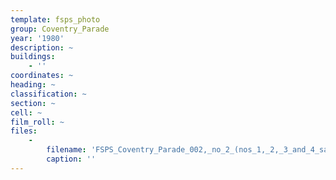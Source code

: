 ```yaml
---
template: fsps_photo
group: Coventry_Parade
year: '1980'
description: ~
buildings:
    - ''
coordinates: ~
heading: ~
classification: ~
section: ~
cell: ~
film_roll: ~
files:
    -
        filename: 'FSPS_Coventry_Parade_002,_no_2_(nos_1,_2,_3_and_4_save_side_of_road),_1-2-D,_1980.png'
        caption: ''
---
```

